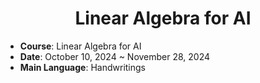 <div align="center">
  
# Linear Algebra for AI

</div>

- **Course**: Linear Algebra for AI
- **Date**: October 10, 2024 ~ November 28, 2024
- **Main Language**: Handwritings


